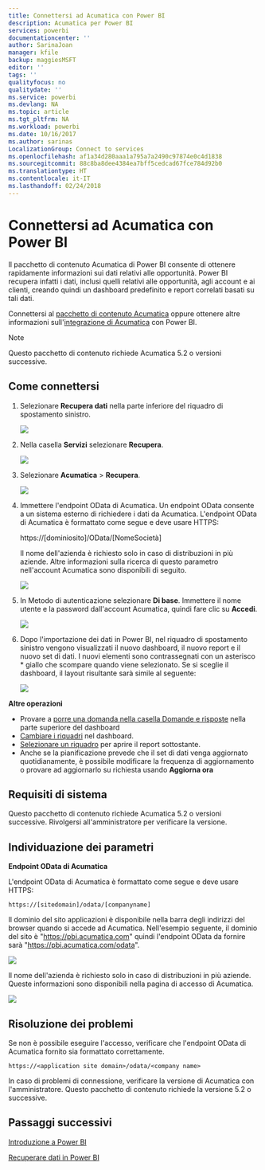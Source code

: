 ```yaml
---
title: Connettersi ad Acumatica con Power BI
description: Acumatica per Power BI
services: powerbi
documentationcenter: ''
author: SarinaJoan
manager: kfile
backup: maggiesMSFT
editor: ''
tags: ''
qualityfocus: no
qualitydate: ''
ms.service: powerbi
ms.devlang: NA
ms.topic: article
ms.tgt_pltfrm: NA
ms.workload: powerbi
ms.date: 10/16/2017
ms.author: sarinas
LocalizationGroup: Connect to services
ms.openlocfilehash: af1a34d280aaa1a795a7a2490c97874e0c4d1838
ms.sourcegitcommit: 88c8ba8dee4384ea7bff5cedcad67fce784d92b0
ms.translationtype: HT
ms.contentlocale: it-IT
ms.lasthandoff: 02/24/2018
---
```

# <a name="connect-to-acumatica-with-power-bi"></a>Connettersi ad Acumatica con Power BI
Il pacchetto di contenuto Acumatica di Power BI consente di ottenere rapidamente informazioni sui dati relativi alle opportunità. Power BI recupera infatti i dati, inclusi quelli relativi alle opportunità, agli account e ai clienti, creando quindi un dashboard predefinito e report correlati basati su tali dati.

Connettersi al [pacchetto di contenuto Acumatica](https://app.powerbi.com/getdata/services/acumatica) oppure ottenere altre informazioni sull'[integrazione di Acumatica](https://powerbi.microsoft.com/integrations/acumatica) con Power BI.

>[!NOTE]
>Questo pacchetto di contenuto richiede Acumatica 5.2 o versioni successive.

## <a name="how-to-connect"></a>Come connettersi
1. Selezionare **Recupera dati** nella parte inferiore del riquadro di spostamento sinistro.
   
   ![](media/service-connect-to-acumatica/getdata3.png)
2. Nella casella **Servizi** selezionare **Recupera**.
   
   ![](media/service-connect-to-acumatica/getdata2.png)
3. Selezionare **Acumatica** \> **Recupera**.
   
   ![](media/service-connect-to-acumatica/acumatica.png)
4. Immettere l'endpoint OData di Acumatica. Un endpoint OData consente a un sistema esterno di richiedere i dati da Acumatica. L'endpoint OData di Acumatica è formattato come segue e deve usare HTTPS:
   
     https://[dominiosito]/OData/[NomeSocietà]
   
   Il nome dell'azienda è richiesto solo in caso di distribuzioni in più aziende. Altre informazioni sulla ricerca di questo parametro nell'account Acumatica sono disponibili di seguito.
   
   ![](media/service-connect-to-acumatica/parameters.png)
5. In Metodo di autenticazione selezionare **Di base**. Immettere il nome utente e la password dall'account Acumatica, quindi fare clic su **Accedi**.
   
    ![](media/service-connect-to-acumatica/creds2.png)
6. Dopo l'importazione dei dati in Power BI, nel riquadro di spostamento sinistro vengono visualizzati il nuovo dashboard, il nuovo report e il nuovo set di dati. I nuovi elementi sono contrassegnati con un asterisco \* giallo che scompare quando viene selezionato. Se si sceglie il dashboard, il layout risultante sarà simile al seguente:
   
    ![](media/service-connect-to-acumatica/dashboard.png)

**Altre operazioni**

* Provare a [porre una domanda nella casella Domande e risposte](power-bi-q-and-a.md) nella parte superiore del dashboard
* [Cambiare i riquadri](service-dashboard-edit-tile.md) nel dashboard.
* [Selezionare un riquadro](service-dashboard-tiles.md) per aprire il report sottostante.
* Anche se la pianificazione prevede che il set di dati venga aggiornato quotidianamente, è possibile modificare la frequenza di aggiornamento o provare ad aggiornarlo su richiesta usando **Aggiorna ora**

## <a name="system-requirements"></a>Requisiti di sistema
Questo pacchetto di contenuto richiede Acumatica 5.2 o versioni successive. Rivolgersi all'amministratore per verificare la versione.

## <a name="finding-parameters"></a>Individuazione dei parametri
**Endpoint OData di Acumatica**

L'endpoint OData di Acumatica è formattato come segue e deve usare HTTPS:

    https://[sitedomain]/odata/[companyname]

Il dominio del sito applicazioni è disponibile nella barra degli indirizzi del browser quando si accede ad Acumatica. Nell'esempio seguente, il dominio del sito è "https://pbi.acumatica.com" quindi l'endpoint OData da fornire sarà "https://pbi.acumatica.com/odata".

 ![](media/service-connect-to-acumatica/url.png)

Il nome dell'azienda è richiesto solo in caso di distribuzioni in più aziende. Queste informazioni sono disponibili nella pagina di accesso di Acumatica.

![](media/service-connect-to-acumatica/signin2.png)

## <a name="troubleshooting"></a>Risoluzione dei problemi
Se non è possibile eseguire l'accesso, verificare che l'endpoint OData di Acumatica fornito sia formattato correttamente.

    https://<application site domain>/odata/<company name>

In caso di problemi di connessione, verificare la versione di Acumatica con l'amministratore. Questo pacchetto di contenuto richiede la versione 5.2 o successive.

## <a name="next-steps"></a>Passaggi successivi
[Introduzione a Power BI](service-get-started.md)

[Recuperare dati in Power BI](service-get-data.md)

